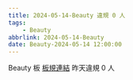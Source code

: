 ```yaml
---
title: 2024-05-14-Beauty 違規 0 人
tags:
    - Beauty
abbrlink: 2024-05-14-Beauty
date: Beauty-2024-05-14 12:00:00
---
```

Beauty 板 [板規連結](https://www.ptt.cc/bbs/Beauty/M.1630069980.A.84B.html)
昨天違規 0 人
